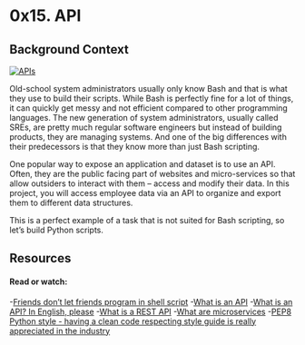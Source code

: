 # 0x15. API


## Background Context


[![APIs](https://holbertonintranet.s3.amazonaws.com/uploads/medias/2019/6/897638f42eb1bad6605d.png?X-Amz-Algorithm=AWS4-HMAC-SHA256&X-Amz-Credential=AKIARDDGGGOUWMNL5ANN%2F20200915%2Fus-east-1%2Fs3%2Faws4_request&X-Amz-Date=20200915T062444Z&X-Amz-Expires=86400&X-Amz-SignedHeaders=host&X-Amz-Signature=53edbec466239a57ecabb858cb0788a84c805524a9aedff150ae2f79cd994091)](https://www.youtube.com/watch?v=-2kyU6-j8ZQ&feature=youtu.be)


Old-school system administrators usually only know Bash and that is what they use to build their scripts. While Bash is perfectly fine for a lot of things, it can quickly get messy and not efficient compared to other programming languages. The new generation of system administrators, usually called SREs, are pretty much regular software engineers but instead of building products, they are managing systems. And one of the big differences with their predecessors is that they know more than just Bash scripting.

One popular way to expose an application and dataset is to use an API. Often, they are the public facing part of websites and micro-services so that allow outsiders to interact with them – access and modify their data. In this project, you will access employee data via an API to organize and export them to different data structures.

This is a perfect example of a task that is not suited for Bash scripting, so let’s build Python scripts.


## Resources


#### Read or watch:

-[Friends don’t let friends program in shell script](https://www.turnkeylinux.org/blog/friends-dont-let-friends-program-shell-script)
-[What is an API](https://www.webopedia.com/TERM/A/API.html)
-[What is an API? In English, please](https://www.freecodecamp.org/news/what-is-an-api-in-english-please-b880a3214a82/)
-[What is a REST API](https://www.sitepoint.com/developers-rest-api/)
-[What are microservices](https://smartbear.com/solutions/microservices/)
-[PEP8 Python style - having a clean code respecting style guide is really appreciated in the industry](https://www.python.org/dev/peps/pep-0008/)

